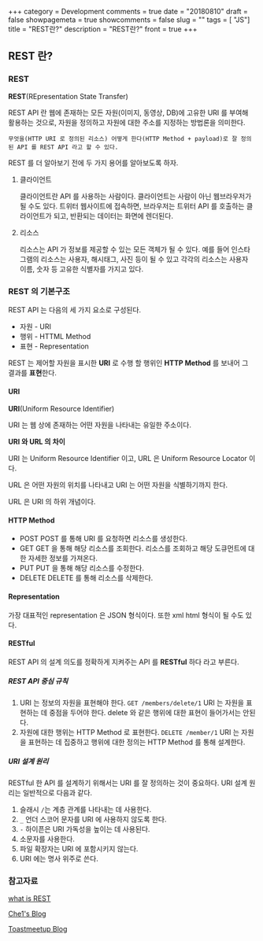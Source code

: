 +++
category = Development
comments = true
date = "20180810"
draft = false
showpagemeta = true
showcomments = false
slug = ""
tags = [ "JS"]
title = "REST란?"
description = "REST란?"
front = true
+++

## REST 란?

### REST

**REST**(REpresentation State Transfer)

REST API 란 웹에 존재하는 모든 자원(이미지, 동영상, DB)에 고유한 URI 를 부여해 활용하는 것으로, 자원을 정의하고 자원에 대한 주소를 지정하는 방법론을 의미한다.

`무엇을(HTTP URI 로 정의된 리소스) 어떻게 한다(HTTP Method + payload)로 잘 정의된 API 를 REST API 라고 할 수 있다.`

REST 를 더 알아보기 전에 두 가지 용어를 알아보도록 하자.

1. 클라이언트

   클라이언트란 API 를 사용하는 사람이다.
   클라이언트는 사람이 아닌 웹브라우저가 될 수도 있다. 트위터 웹사이트에 접속하면, 브라우저는 트위터 API 를 호출하는 클라이언트가 되고, 반환되는 데이터는 화면에 렌더된다.

2. 리소스

   리소스는 API 가 정보를 제공할 수 있는 모든 객체가 될 수 있다.
   예를 들어 인스타그램의 리소스는 사용자, 해시태그, 사진 등이 될 수 있고 각각의 리소스는 사용자 이름, 숫자 등 고유한 식별자를 가지고 있다.

### REST 의 기본구조

REST API 는 다음의 세 가지 요소로 구성된다.

- 자원 - URI
- 행위 - HTTML Method
- 표현 - Representation

REST 는 제어할 자원을 표시한 **URI** 로 수행 할 행위인 **HTTP Method** 를 보내어 그 결과를 **표현**한다.

#### URI

**URI**(Uniform Resource Identifier)

URI 는 웹 상에 존재하는 어떤 자원을 나타내는 유일한 주소이다.

**URI 와 URL 의 차이**

URI 는 Uniform Resource Identifier 이고,
URL 은 Uniform Resource Locator 이다.

URL 은 어떤 자원의 위치를 나타내고
URI 는 어떤 자원을 식별하기까지 한다.

URL 은 URI 의 하위 개념이다.

#### HTTP Method

- POST
  POST 를 통해 URI 를 요청하면 리소스를 생성한다.
- GET
  GET 을 통해 해당 리소스를 조회한다. 리소스를 조회하고 해당 도큐먼트에 대한 자세한 정보를 가져온다.
- PUT
  PUT 을 통해 해당 리소스를 수정한다.
- DELETE
  DELETE 를 통해 리소스를 삭제한다.

#### Representation

가장 대표적인 representation 은 JSON 형식이다. 또한 xml html 형식이 될 수도 있다.

#### RESTful

REST API 의 설계 의도를 정확하게 지켜주는 API 를 **RESTful** 하다 라고 부른다.

##### REST API 중심 규칙

1. URI 는 정보의 자원을 표현해야 한다.
   `GET /members/delete/1`
   URI 는 자원을 표현하는 데 중점을 두어야 한다. delete 와 같은 행위에 대한 표현이 들어가서는 안된다.
2. 자원에 대한 행위는 HTTP Method 로 표현한다.
   `DELETE /member/1`
   URI 는 자원을 표현하는 데 집중하고 행위에 대한 정의는 HTTP Method 를 통해 설계한다.

##### URI 설계 원리

RESTful 한 API 를 설계하기 위해서는 URI 를 잘 정의하는 것이 중요하다.
URI 설계 원리는 일반적으로 다음과 같다.

1. 슬래시 `/`는 계층 관계를 나타내는 데 사용한다.
2. `_` 언더 스코어 문자를 URI 에 사용하지 않도록 한다.
3. `-` 하이픈은 URI 가독성을 높이는 데 사용된다.
4. 소문자를 사용한다.
5. 파일 확장자는 URI 에 포함시키지 않는다.
6. URI 에는 명사 위주로 쓴다.

### 참고자료

[what is REST](https://medium.com/extend/what-is-rest-a-simple-explanation-for-beginners-part-1-introduction-b4a072f8740f)

[Che1's Blog](https://nachwon.github.io/rest-1/)

[Toastmeetup Blog](http://meetup.toast.com/posts/92)
